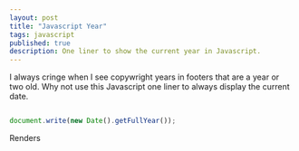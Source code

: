 ```yaml
---
layout: post
title: "Javascript Year"
tags: javascript
published: true
description: One liner to show the current year in Javascript.
---
```


I always cringe when I see copywright years in footers that are a year or two old. Why not use this Javascript one liner to always display the current date.

~~~~javascript

document.write(new Date().getFullYear());

~~~~

Renders

<time><script type="text/javascript">document.write(new Date().getFullYear());</script></time>